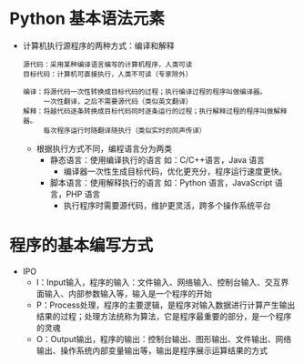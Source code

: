 # Python 基本语法元素
* 计算机执行源程序的两种方式：编译和解释
  ```
  源代码：采用某种编译语言编写的计算机程序，人类可读
  目标代码：计算机可直接执行，人类不可读（专家除外）
  ```
  ```
  编译：将源代码一次性转换成目标代码的过程；执行编译过程的程序叫做编译器。
       一次性翻译，之后不需要源代码（类似英文翻译）
  解释：将越代码逐条转换成目标代码同时逐条运行的过程；执行解释过程的程序叫做解释器。
       每次程序运行时随翻译随执行（类似实时的同声传译）
  ```
  * 根据执行方式不同，编程语言分为两类
    * 静态语言：使用编译执行的语言 如：C/C++语言，Java 语言
      - 编译器一次性生成目标代码，优化更充分，程序运行速度更快。
    * 脚本语言：使用解释执行的语言 如：Python 语言，JavaScript 语言，PHP 语言
      - 执行程序时需要源代码，维护更灵活，跨多个操作系统平台
      
# 程序的基本编写方式
* IPO
  * I：Input输入，程序的输入：文件输入、网络输入、控制台输入、交互界面输入、内部参数输入等，输入是一个程序的开始
  * P：Process处理，程序的主要逻辑，是程序对输入数据进行计算产生输出结果的过程；处理方法统称为算法，它是程序最重要的部分，是一个程序的灵魂
  * O：Output输出，程序的输出：控制台输出、图形输出、文件输出、网络输出、操作系统内部变量输出等，输出是程序展示运算结果的方式
